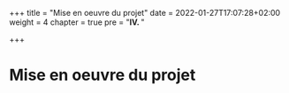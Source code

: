 +++
title = "Mise en oeuvre du projet"
date = 2022-01-27T17:07:28+02:00
weight = 4
chapter = true
pre = "<b>IV. </b>"

+++

# Mise en oeuvre du projet